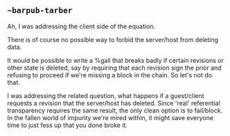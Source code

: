 ## `~barpub-tarber`
Ah, I was addressing the client side of the equation.

There is of course no possible way to forbid the server/host from deleting data. 

It would be possible to write a %gall that breaks badly if certain revisions or other state is deleted, say by requiring that each revision sign the prior and refusing to proceed if we're missing a block in the chain. So let's not do that. 

I was addressing the related question, what happens if a guest/client requests a revision that the server/host has deleted. Since 'real' referential transparency requires the same result, the only clean option is to fail/block. In the fallen world of impurity we're mired within, it might save everyone time to just fess up that you done broke it.  